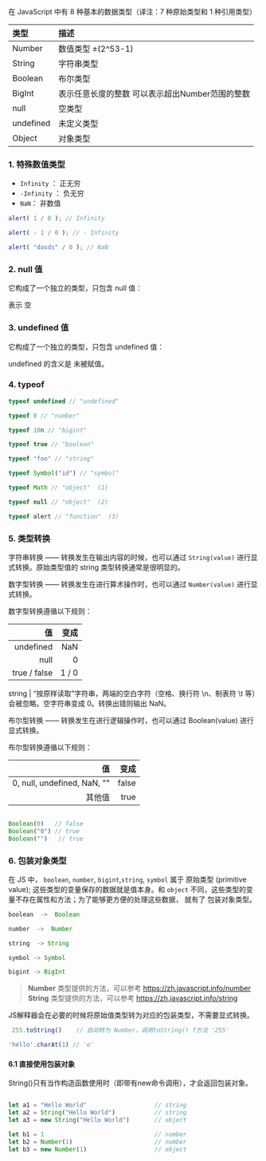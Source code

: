 在 JavaScript 中有 8 种基本的数据类型（译注：7 种原始类型和 1 种引用类型）

类型|描述
:--|:--
Number|数值类型 ±(2^53-1)
String|字符串类型 
Boolean|布尔类型
BigInt| 表示任意长度的整数 可以表示超出Number范围的整数
null|空类型
undefined|未定义类型
Object|对象类型


### 1. 特殊数值类型

- `Infinity`  ： 正无穷
- `-Infinity` ： 负无穷
- `NaN`： 非数值

```js
alert( 1 / 0 ); // Infinity

alert( - 1 / 0 ); // - Infinity

alert( "dasds" / 0 ); // NaN
```


### 2. null 值

它构成了一个独立的类型，只包含 null 值：

表示 空


### 3. undefined 值
它构成了一个独立的类型，只包含 undefined 值：

undefined 的含义是 未被赋值。


### 4. typeof

```js
typeof undefined // "undefined"

typeof 0 // "number"

typeof 10n // "bigint"

typeof true // "boolean"

typeof "foo" // "string"

typeof Symbol("id") // "symbol"

typeof Math // "object"  (1)

typeof null // "object"  (2)

typeof alert // "function"  (3)

```


### 5. 类型转换

字符串转换 —— 转换发生在输出内容的时候，也可以通过 `String(value)` 进行显式转换。原始类型值的 string 类型转换通常是很明显的。

数字型转换 —— 转换发生在进行算术操作时，也可以通过 `Number(value)` 进行显式转换。

数字型转换遵循以下规则：

|值|变成|
|-: | -:|
|undefined|NaN|
|null | 0|
|true / false | 1 / 0|

string	| “按原样读取”字符串，两端的空白字符（空格、换行符 \n、制表符 \t 等）会被忽略。空字符串变成 0。转换出错则输出 NaN。

布尔型转换 —— 转换发生在进行逻辑操作时，也可以通过 Boolean(value) 进行显式转换。

布尔型转换遵循以下规则：

|值 | 变成|
|-: | -:|
|0, null, undefined, NaN, "" |	false|
|其他值	| true|

```js

Boolean(0)   // false
Boolean("0") // true
Boolean("")   // true

```


###  6.  包装对象类型

在 JS 中， `boolean`, `number`, `bigint`,`string`, `symbol` 属于 原始类型 (primitive value);  这些类型的变量保存的数据就是值本身。和 `object` 不同，这些类型的变量不存在属性和方法；为了能够更方便的处理这些数据， 就有了 包装对象类型。

```ts
boolean  ->  Boolean

number  ->  Number

string  -> String

symbol -> Symbol 

bigint -> BigInt 

```

> **Number** 类型提供的方法，可以参考 https://zh.javascript.info/number
   **String** 类型提供的方法，可以参考  https://zh.javascript.info/string

JS解释器会在必要的时候将原始值类型转为对应的包装类型，不需要显式转换。

```js
 255.toString()    // 自动转为 Number，调用toString() f方法 '255'

'hello'.charAt(1) // 'e'
```

#### 6.1 直接使用包装对象

String()只有当作构造函数使用时（即带有new命令调用），才会返回包装对象。

```js 

let a1 = "Hello World"                   // string 
let a2 = String("Hello World")           // string 
let a3 = new String("Hello World")       // object 

let b1 = 1                               // number
let b2 = Number(1)                       // number 
let b3 = new Number(1)                   // object 
```
